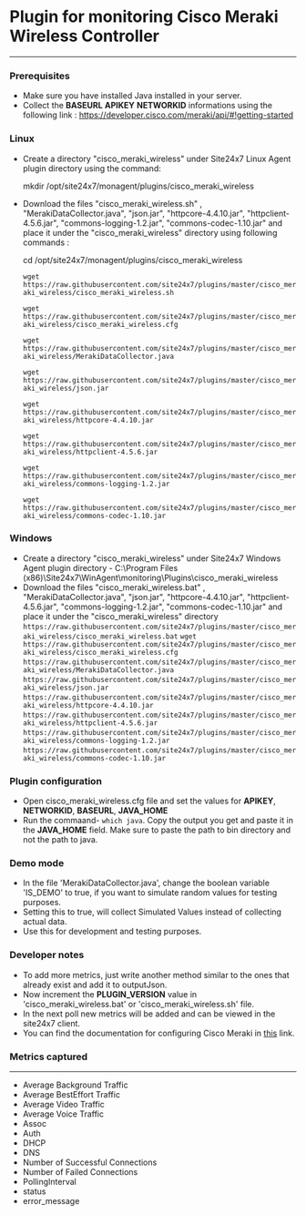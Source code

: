 # Plugin for monitoring Cisco Meraki Wireless Controller
---

### Prerequisites
* Make sure you have installed Java installed in your server.
* Collect the **BASEURL** **APIKEY** **NETWORKID** informations using the following link : https://developer.cisco.com/meraki/api/#!getting-started

### Linux
* Create a directory "cisco_meraki_wireless" under Site24x7 Linux Agent plugin directory using the command:
 
    mkdir /opt/site24x7/monagent/plugins/cisco_meraki_wireless

* Download the files "cisco_meraki_wireless.sh" , "MerakiDataCollector.java", "json.jar", "httpcore-4.4.10.jar", "httpclient-4.5.6.jar", "commons-logging-1.2.jar", "commons-codec-1.10.jar" and place it under the "cisco_meraki_wireless" directory using following commands :

     cd /opt/site24x7/monagent/plugins/cisco_meraki_wireless
    
    `wget https://raw.githubusercontent.com/site24x7/plugins/master/cisco_meraki_wireless/cisco_meraki_wireless.sh`
    
    `wget https://raw.githubusercontent.com/site24x7/plugins/master/cisco_meraki_wireless/cisco_meraki_wireless.cfg`
    
    `wget https://raw.githubusercontent.com/site24x7/plugins/master/cisco_meraki_wireless/MerakiDataCollector.java`
    
    `wget https://raw.githubusercontent.com/site24x7/plugins/master/cisco_meraki_wireless/json.jar`
    
    `wget https://raw.githubusercontent.com/site24x7/plugins/master/cisco_meraki_wireless/httpcore-4.4.10.jar`
    
    `wget https://raw.githubusercontent.com/site24x7/plugins/master/cisco_meraki_wireless/httpclient-4.5.6.jar`
    
    `wget https://raw.githubusercontent.com/site24x7/plugins/master/cisco_meraki_wireless/commons-logging-1.2.jar`
    
    `wget https://raw.githubusercontent.com/site24x7/plugins/master/cisco_meraki_wireless/commons-codec-1.10.jar`


### Windows
* Create a directory "cisco_meraki_wireless" under Site24x7 Windows Agent plugin directory - C:\Program Files (x86)\Site24x7\WinAgent\monitoring\Plugins\cisco_meraki_wireless
* Download the files "cisco_meraki_wireless.bat" , "MerakiDataCollector.java", "json.jar", "httpcore-4.4.10.jar", "httpclient-4.5.6.jar", "commons-logging-1.2.jar", "commons-codec-1.10.jar" and place it under the "cisco_meraki_wireless" directory
`https://raw.githubusercontent.com/site24x7/plugins/master/cisco_meraki_wireless/cisco_meraki_wireless.bat`
`wget https://raw.githubusercontent.com/site24x7/plugins/master/cisco_meraki_wireless/cisco_meraki_wireless.cfg`
`https://raw.githubusercontent.com/site24x7/plugins/master/cisco_meraki_wireless/MerakiDataCollector.java`
`https://raw.githubusercontent.com/site24x7/plugins/master/cisco_meraki_wireless/json.jar`
`https://raw.githubusercontent.com/site24x7/plugins/master/cisco_meraki_wireless/httpcore-4.4.10.jar`
`https://raw.githubusercontent.com/site24x7/plugins/master/cisco_meraki_wireless/httpclient-4.5.6.jar`
`https://raw.githubusercontent.com/site24x7/plugins/master/cisco_meraki_wireless/commons-logging-1.2.jar`
`https://raw.githubusercontent.com/site24x7/plugins/master/cisco_meraki_wireless/commons-codec-1.10.jar`

### Plugin configuration
* Open cisco_meraki_wireless.cfg file and set the values for **APIKEY**, **NETWORKID**, **BASEURL**, **JAVA_HOME**
* Run the commaand- `which java`. Copy the output you get and paste it in the **JAVA_HOME** field. Make sure to paste the path to bin directory and not the path to java.


### Demo mode
* In the file 'MerakiDataCollector.java', change the boolean variable 'IS_DEMO' to true, if you want to simulate random values for testing purposes.
* Setting this to true, will collect Simulated Values instead of collecting actual data.
* Use this for development and testing purposes.

### Developer notes
* To add more metrics, just write another method similar to the ones that already exist and add it to outputJson. 
* Now increment the **PLUGIN_VERSION** value in 'cisco_meraki_wireless.bat' or 'cisco_meraki_wireless.sh' file.
* In the next poll new metrics will be added and can be viewed in the site24x7 client.
* You can find the documentation for configuring Cisco Meraki in [this](https://developer.cisco.com/meraki/api/#!get-organization-api-requests) link.

### Metrics captured
---
* Average Background Traffic
* Average BestEffort Traffic
* Average Video Traffic
* Average Voice Traffic
* Assoc
* Auth
* DHCP
* DNS
* Number of Successful Connections
* Number of Failed Connections
* PollingInterval
* status
* error_message
